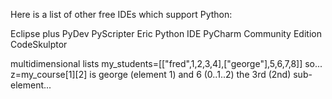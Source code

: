 Here is a list of other free IDEs which support Python:

Eclipse plus PyDev
PyScripter
Eric Python IDE
PyCharm Community Edition
CodeSkulptor

multidimensional lists
my_students=[["fred",1,2,3,4],["george"],5,6,7,8]]
so... z=my_course[1][2] is george (element 1) and 6 (0..1..2) the 3rd (2nd) sub-element...
